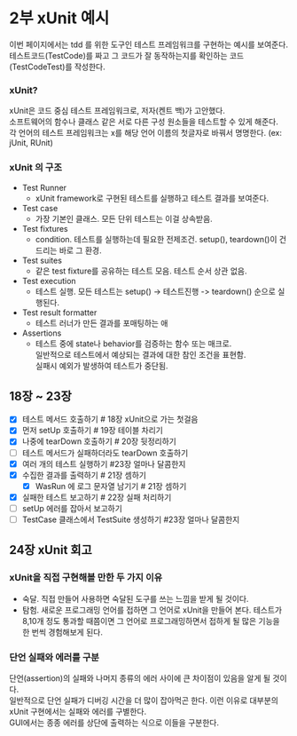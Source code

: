 # 2부 xUnit 예시
이번 페이지에서는 tdd 를 위한 도구인 테스트 프레임워크를 구현하는 예시를 보여준다.  
테스트코드(TestCode)를 짜고 그 코드가 잘 동작하는지를 확인하는 코드(TestCodeTest)를 작성한다.

### xUnit?
xUnit은 코드 중심 테스트 프레임워크로, 저자(켄트 백)가 고안했다.  
소프트웨어의 함수나 클래스 같은 서로 다른 구성 원소들을 테스트할 수 있게 해준다.  
각 언어의 테스트 프레임워크는 x를 해당 언어 이름의 첫글자로 바꿔서 명명한다. (ex: jUnit, RUnit)

### xUnit 의 구조
- Test Runner
    - xUnit framework로 구현된 테스트를 실행하고 테스트 결과를 보여준다.
- Test case
    - 가장 기본인 클래스. 모든 단위 테스트는 이걸 상속받음.
- Test fixtures
    - condition. 테스트를 실행하는데 필요한 전제조건. setup(), teardown()이 건드리는 바로 그 환경.
- Test suites
    - 같은 test fixture를 공유하는 테스트 모음. 테스트 순서 상관 없음.
- Test execution
    - 테스트 실행. 모든 테스트는 setup() -> 테스트진행 -> teardown() 순으로 실행된다.
- Test result formatter
    - 테스트 러너가 만든 결과를 포매팅하는 애
- Assertions
    - 테스트 중에 state나 behavior를 검증하는 함수 또는 매크로.   
      일반적으로 테스트에서 예상되는 결과에 대한 참인 조건을 표현함.  
      실패시 예외가 발생하여 테스트가 중단됨.


## 18장 ~ 23장
- [x] 테스트 메서드 호출하기 # 18장 xUnit으로 가는 첫걸음
- [x] 먼저 setUp 호출하기 # 19장 테이블 차리기
- [x] 나중에 tearDown 호출하기 # 20장 뒷정리하기
- [ ] 테스트 메서드가 실패하더라도 tearDown 호출하기 
- [x] 여러 개의 테스트 실행하기 #23장 얼마나 달콤한지
- [x] 수집한 결과를 출력하기 # 21장 셈하기
  - [x] WasRun 에 로그 문자열 남기기 # 21장 셈하기
- [x] 실패한 테스트 보고하기 # 22장 실패 처리하기
- [ ] setUp 에러를 잡아서 보고하기
- [ ] TestCase 클래스에서 TestSuite 생성하기 #23장 얼마나 달콤한지

## 24장 xUnit 회고

### xUnit을 직접 구현해볼 만한 두 가지 이유
- 숙달. 직접 만들어 사용하면 숙달된 도구를 쓰는 느낌을 받게 될 것이다.
- 탐험. 새로운 프로그래밍 언어를 접하면 그 언어로 xUnit을 만들어 본다. 테스트가 8,10개 정도 통과할 때쯤이면
  그 언어로 프로그래밍하면서 접하게 될 많은 기능을 한 번씩 경험해보게 된다.

### 단언 실패와 에러를 구분
단언(assertion)의 실패와 나머지 종류의 에러 사이에 큰 차이점이 있음을 알게 될 것이다.  
일반적으로 단언 실패가 디버깅 시간을 더 많이 잡아먹곤 한다. 이런 이유로 대부분의 xUnit 구현에서는 실패와 에러를 구별한다.  
GUI에서는 종종 에러를 상단에 출력하는 식으로 이들을 구분한다.
